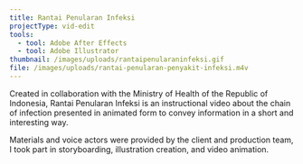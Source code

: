 ```yaml
---
title: Rantai Penularan Infeksi
projectType: vid-edit
tools:
  - tool: Adobe After Effects
  - tool: Adobe Illustrator
thumbnail: /images/uploads/rantaipenularaninfeksi.gif
file: /images/uploads/rantai-penularan-penyakit-infeksi.m4v
---
```

Created in collaboration with the Ministry of Health of the Republic of Indonesia, Rantai Penularan Infeksi is an instructional video about the chain of infection presented in animated form to convey information in a short and interesting way.

Materials and voice actors were provided by the client and production team, I took part in storyboarding, illustration creation, and video animation.
